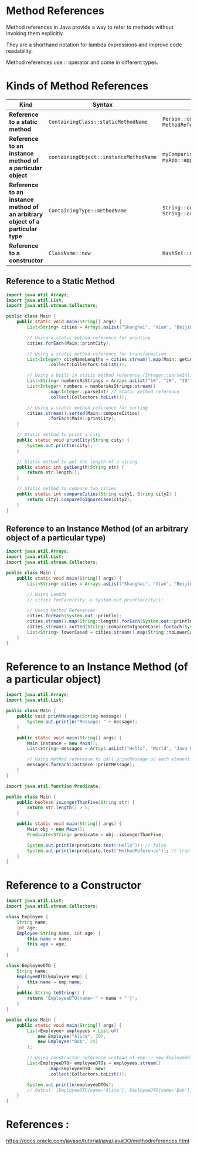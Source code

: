 # Method References

Method references in Java provide a way to refer to methods without invoking them explicitly. 

They are a shorthand notation for lambda expressions and improve code readability. 

Method references use :: operator and come in different types.

# Kinds of Method References 

| **Kind** | **Syntax** | **Examples** |
|----------|-----------|-------------|
| **Reference to a static method** | `ContainingClass::staticMethodName` | `Person::compareByAge`<br>`MethodReferencesExamples::appendStrings` |
| **Reference to an instance method of a particular object** | `containingObject::instanceMethodName` | `myComparisonProvider::compareByName`<br>`myApp::appendStrings2` |
| **Reference to an instance method of an arbitrary object of a particular type** | `ContainingType::methodName` | `String::compareToIgnoreCase`<br>`String::concat` |
| **Reference to a constructor** | `ClassName::new` | `HashSet::new` |


## Reference to a Static Method

```java
import java.util.Arrays;
import java.util.List;
import java.util.stream.Collectors;

public class Main {
    public static void main(String[] args) {
        List<String> cities = Arrays.asList("Shanghai", "Xian", "Beijing", "Shenzhen");

        // Using a static method reference for printing
        cities.forEach(Main::printCity);

        // Using a static method reference for transformation
        List<Integer> cityNameLengths = cities.stream().map(Main::getLength)
                .collect(Collectors.toList());

        // Using a built-in static method reference (Integer::parseInt)
        List<String> numbersAsStrings = Arrays.asList("10", "20", "30", "40");
        List<Integer> numbers = numbersAsStrings.stream()
                .map(Integer::parseInt) // Static method reference
                .collect(Collectors.toList());

        // Using a static method reference for sorting
        cities.stream().sorted(Main::compareCities)
                .forEach(Main::printCity);
    }

    // Static method to print a city
    public static void printCity(String city) {
        System.out.println(city);
    }

    // Static method to get the length of a string
    public static int getLength(String str) {
        return str.length();
    }

    // Static method to compare two cities
    public static int compareCities(String city1, String city2) {
        return city1.compareToIgnoreCase(city2);
    }
}
```

## Reference to an Instance Method (of an arbitrary object of a particular type)

```java
import java.util.Arrays;
import java.util.List;
import java.util.stream.Collectors;

public class Main {
    public static void main(String[] args) {
        List<String> cities = Arrays.asList("Shanghai", "Xian", "Beijing", "Shenzhen");

        // Using Lambda
        // cities.forEach(city -> System.out.println(city));

        // Using Method References
        cities.forEach(System.out::println);
        cities.stream().map(String::length).forEach(System.out::println);
        cities.stream().sorted(String::compareToIgnoreCase).forEach(System.out::println);
        List<String> lowerCased = cities.stream().map(String::toLowerCase).collect(Collectors.toList());
    }
}
```


# Reference to an Instance Method (of a particular object)

```java
import java.util.Arrays;
import java.util.List;

public class Main {
    public void printMessage(String message) {
        System.out.println("Message: " + message);
    }

    public static void main(String[] args) {
        Main instance = new Main();
        List<String> messages = Arrays.asList("Hello", "World", "Java 8");

        // Using method reference to call printMessage on each element
        messages.forEach(instance::printMessage);
    }
}
```

```java
import java.util.function.Predicate;

public class Main {
    public boolean isLongerThanFive(String str) {
        return str.length() > 5;
    }

    public static void main(String[] args) {
        Main obj = new Main();
        Predicate<String> predicate = obj::isLongerThanFive;

        System.out.println(predicate.test("Hello")); // false
        System.out.println(predicate.test("MethodReference")); // true
    }
}
```

# Reference to a Constructor

```java
import java.util.List;
import java.util.stream.Collectors;

class Employee {
    String name;
    int age;
    Employee(String name, int age) {
        this.name = name;
        this.age = age;
    }
}

class EmployeeDTO {
    String name;
    EmployeeDTO(Employee emp) {
        this.name = emp.name;
    }
    public String toString() {
        return "EmployeeDTO{name='" + name + "'}";
    }
}

public class Main {
    public static void main(String[] args) {
        List<Employee> employees = List.of(
            new Employee("Alice", 30),
            new Employee("Bob", 25)
        );

        // Using constructor reference instead of emp -> new EmployeeDTO(emp)
        List<EmployeeDTO> employeeDTOs = employees.stream()
                .map(EmployeeDTO::new)
                .collect(Collectors.toList());

        System.out.println(employeeDTOs);
        // Output: [EmployeeDTO{name='Alice'}, EmployeeDTO{name='Bob'}]
    }
}
```




# References :

https://docs.oracle.com/javase/tutorial/java/javaOO/methodreferences.html
